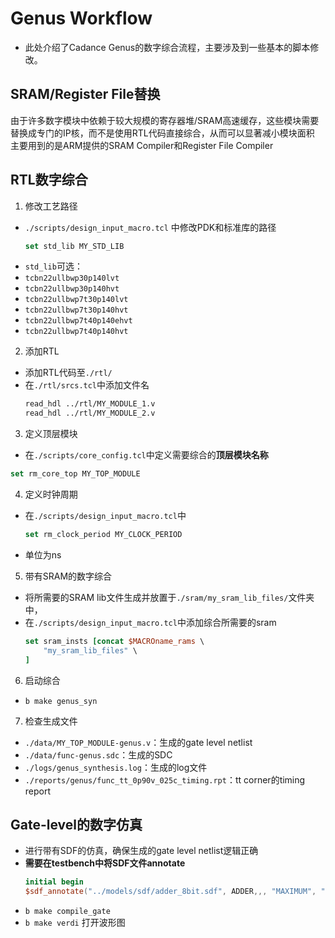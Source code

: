 # Genus Workflow

* 此处介绍了Cadance Genus的数字综合流程，主要涉及到一些基本的脚本修改。

## SRAM/Register File替换

由于许多数字模块中依赖于较大规模的寄存器堆/SRAM高速缓存，这些模块需要替换成专门的IP核，而不是使用RTL代码直接综合，从而可以显著减小模块面积
主要用到的是ARM提供的SRAM Compiler和Register File Compiler

## RTL数字综合

1. 修改工艺路径
  * `./scripts/design_input_macro.tcl` 中修改PDK和标准库的路径
    ```tcl
    set std_lib MY_STD_LIB
    ```
  * `std_lib`可选：
   * `tcbn22ullbwp30p140lvt`
   * `tcbn22ullbwp30p140hvt`
   * `tcbn22ullbwp7t30p140lvt`
   * `tcbn22ullbwp7t30p140hvt`
   * `tcbn22ullbwp7t40p140ehvt`
   * `tcbn22ullbwp7t40p140hvt`

2. 添加RTL
  * 添加RTL代码至`./rtl/`
  * 在`./rtl/srcs.tcl`中添加文件名
    ```tcl
    read_hdl ../rtl/MY_MODULE_1.v
    read_hdl ../rtl/MY_MODULE_2.v
    ```

3. 定义顶层模块
  * 在`./scripts/core_config.tcl`中定义需要综合的**顶层模块名称**
   ```tcl
   set rm_core_top MY_TOP_MODULE
   ```

4. 定义时钟周期
  * 在`./scripts/design_input_macro.tcl`中
    ```tcl
    set rm_clock_period MY_CLOCK_PERIOD
    ```
  * 单位为ns

5. 带有SRAM的数字综合
  * 将所需要的SRAM lib文件生成并放置于`./sram/my_sram_lib_files/`文件夹中，
  * 在`./scripts/design_input_macro.tcl`中添加综合所需要的sram
    ```tcl
    set sram_insts [concat $MACROname_rams \
        "my_sram_lib_files" \
    ]
    ```

6. 启动综合
  * `b make genus_syn`

7. 检查生成文件
  * `./data/MY_TOP_MODULE-genus.v`：生成的gate level netlist
  * `./data/func-genus.sdc`：生成的SDC
  * `./logs/genus_synthesis.log`：生成的log文件
  * `./reports/genus/func_tt_0p90v_025c_timing.rpt`：tt corner的timing report

## Gate-level的数字仿真

* 进行带有SDF的仿真，确保生成的gate level netlist逻辑正确
* **需要在testbench中将SDF文件annotate**
  ```verilog
  initial begin
  $sdf_annotate("../models/sdf/adder_8bit.sdf", ADDER,,, "MAXIMUM", "1.6:1.4:1.2", "FROM_MTM");
  ```
* `b make compile_gate`
* `b make verdi` 打开波形图
